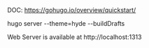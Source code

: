 DOC: https://gohugo.io/overview/quickstart/

hugo server --theme=hyde --buildDrafts

Web Server is available at http://localhost:1313

